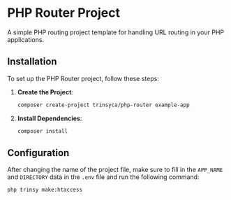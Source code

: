 # PHP Router Project

A simple PHP routing project template for handling URL routing in your PHP applications.

## Installation

To set up the PHP Router project, follow these steps:

1. **Create the Project**:

    ```sh
    composer create-project trinsyca/php-router example-app
    ```

2. **Install Dependencies**:

    ```sh
    composer install
    ```

## Configuration

After changing the name of the project file, 
make sure to fill in the `APP_NAME` and `DIRECTORY` data in the `.env` file 
and run the following command:

```sh
php trinsy make:htaccess
